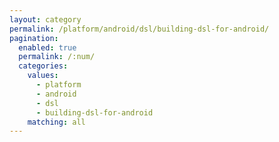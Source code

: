 ```yaml
---
layout: category
permalink: /platform/android/dsl/building-dsl-for-android/
pagination: 
  enabled: true
  permalink: /:num/
  categories:
    values:
      - platform
      - android
      - dsl
      - building-dsl-for-android
    matching: all
---
```


